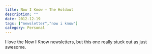 ```yaml
---
title: Now I Know – The Holdout
description: ""
date: 2012-12-19
tags: ["newsletter","now i know"]
category: Personal
---
```



I love the Now I Know newsletters, but this one really stuck out as just awesome.
